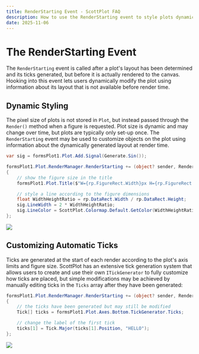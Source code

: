 ```yaml
---
title: RenderStarting Event - ScottPlot FAQ
description: How to use the RenderStarting event to style plots dynamically
date: 2025-11-06
---
```


# The RenderStarting Event

The `RenderStarting` event is called after a plot's layout has been determined and its ticks generated, but before it is actually rendered to the canvas. Hooking into this event lets users dynamically modify the plot using information about its layout that is not available before render time.

## Dynamic Styling

The pixel size of plots is not stored in `Plot`, but instead passed through the `Render()` method when a figure is requested. Plot size is dynamic and may change over time, but plots are typically only set-up once. The `RenderStarting` event may be used to customize objects on the plot using information about the dynamically generated layout at render time.

```cs
var sig = formsPlot1.Plot.Add.Signal(Generate.Sin());

formsPlot1.Plot.RenderManager.RenderStarting += (object? sender, RenderPack rp) =>
{
    // show the figure size in the title
    formsPlot1.Plot.Title($"W={rp.FigureRect.Width}px H={rp.FigureRect.Height}px");

    // style a line according to the figure dimensions
    float WidthHeightRatio = rp.DataRect.Width / rp.DataRect.Height;
    sig.LineWidth = 2 * WidthHeightRatio;
    sig.LineColor = ScottPlot.Colormap.Default.GetColor(WidthHeightRatio);
};
```

![](/images/faq/renderstarting/plottable2.gif)

## Customizing Automatic Ticks

Ticks are generated at the start of each render according to the plot's axis limits and figure size. ScottPlot has an extensive tick generation system that allows users to create and use their own `ITickGenerator` to fully customize how ticks are placed, but simple modifications may be achieved by manually editing ticks in the `Ticks` array after they have been generated:

```cs
formsPlot1.Plot.RenderManager.RenderStarting += (object? sender, RenderPack rp) =>
{
    // the ticks have been generated but may still be modified
    Tick[] ticks = formsPlot1.Plot.Axes.Bottom.TickGenerator.Ticks;

    // change the label of the first tick
    ticks[1] = Tick.Major(ticks[1].Position, "HELLO");
};
```

![](/images/faq/renderstarting/first-tick.png)